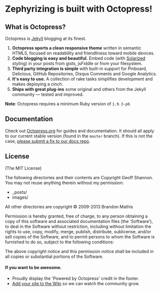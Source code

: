 # Zephyrizing is built with Octopress!

## What is Octopress?

Octopress is [Jekyll](https://github.com/mojombo/jekyll) blogging at
its finest.

1. **Octopress sports a clean responsive theme** written in semantic
   HTML5, focused on readability and friendliness toward mobile
   devices.
2. **Code blogging is easy and beautiful.** Embed code (with
   [Solarized](http://ethanschoonover.com/solarized) styling) in your
   posts from gists, jsFiddle or from your filesystem.
3. **Third party integration is simple** with built-in support for
   Pinboard, Delicious, GitHub Repositories, Disqus Comments and
   Google Analytics.
4. **It's easy to use.** A collection of rake tasks simplifies
   development and makes deploying a cinch.
5. **Ships with great plug-ins** some original and others from the
   Jekyll community &mdash; tested and improved.

**Note**: Octopress requires a minimum Ruby version of `1.9.3-p0`.

## Documentation

Check out [Octopress.org](http://octopress.org/docs) for guides and
documentation.  It should all apply to our current stable version
(found in the `master` branch). If this is not the case,
[please submit a fix to our docs repo](https://github.com/octopress/docs).

## License
(The MIT License)

The following directories and their contents are Copyright Geoff
Shannon. You may not reuse anything therein without my permission:

- _posts/
- images/

All other directories are copyright © 2009-2013 Brandon Mathis

Permission is hereby granted, free of charge, to any person obtaining
a copy of this software and associated documentation files (the
‘Software’), to deal in the Software without restriction, including
without limitation the rights to use, copy, modify, merge, publish,
distribute, sublicense, and/or sell copies of the Software, and to
permit persons to whom the Software is furnished to do so, subject to
the following conditions:

The above copyright notice and this permission notice shall be
included in all copies or substantial portions of the Software.

#### If you want to be awesome.
- Proudly display the 'Powered by Octopress' credit in the footer.
- [Add your site to the Wiki](https://github.com/imathis/octopress/wiki/Octopress-Sites/_edit) so we can watch the community grow.
